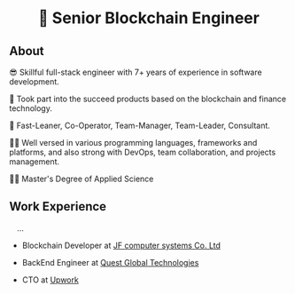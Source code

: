 <h1 align="center">👋 Senior Blockchain Engineer</h1>

## About

😎 Skillful full-stack engineer with 7+ years of experience in software development.

🚀 Took part into the succeed products based on the blockchain and finance technology.

🔭 Fast-Leaner, Co-Operator, Team-Manager, Team-Leader, Consultant.

👨‍💻 Well versed in various programming languages, frameworks and platforms, and also strong with DevOps, team collaboration, and projects management.

👨‍🎓 Master's Degree of Applied Science

## Work Experience

&emsp;...

- Blockchain Developer at <a href="https://www.jfsys.com">JF computer systems Co. Ltd</a>

- BackEnd Engineer at <a href="https://questglt.com">Quest Global Technologies</a>

- CTO at <a href="https://upwork.com">Upwork</a>
